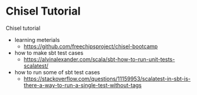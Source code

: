 # Chisel Tutorial
Chisel tutorial

* learning meterials
  * https://github.com/freechipsproject/chisel-bootcamp
* how to make sbt test cases
  * https://alvinalexander.com/scala/sbt-how-to-run-unit-tests-scalatest/
* how to run some of sbt test cases
  * https://stackoverflow.com/questions/11159953/scalatest-in-sbt-is-there-a-way-to-run-a-single-test-without-tags
